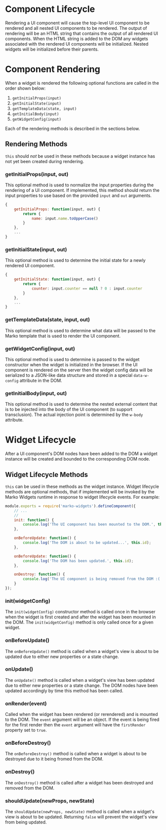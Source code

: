 Component Lifecycle
===================

<!--{TOC}-->

Rendering a UI component will cause the top-level UI component to be rendered and all nested UI components to be rendered. The output of rendering will be an HTML string that contains the output of all rendered UI components. When the HTML string is added to the DOM any widgets associated with the rendered UI components will be initialized. Nested widgets will be initialized before their parents.

# Component Rendering

When a widget is rendered the following optional functions are called in the order shown below:

1. `getInitialProps(input)`
2. `getInitialState(input)`
3. `getTemplateData(state, input)`
4. `getInitialBody(input)`
5. `getWidgetConfig(input)`

Each of the rendering methods is described in the sections below.


## Rendering Methods

`this` should _not_ be used in these methods because a widget instance has not yet been created during rendering.

### getInitialProps(input, out)

This optional method is used to normalize the input properties during the rendering of a UI component. If implemented, this method should return the input properties to use based on the provided `input` and `out` arguments.

```javascript
{
	getInitialProps: function(input, out) {
		return {
			name: input.name.toUpperCase()
		}
	},
	...
}
```

### getInitialState(input, out)

This optional method is used to determine the initial state for a newly rendered UI component.

```javascript
{
	getInitialState: function(input, out) {
		return {
			counter: input.counter == null ? 0 : input.counter
		}
	},
	...
}
```

### getTemplateData(state, input, out)

This optional method is used to determine what data will be passed to the Marko template that is used to render the UI component.

### getWidgetConfig(input, out)

This optional method is used to determine is passed to the widget constructor when the widget is initialized in the browser. If the UI component is rendered on the server then the widget config data will be serialized to a JSON-like data structure and stored in a special `data-w-config` attribute in the DOM.

### getInitialBody(input, out)

This optional method is used to determine the nested external content that is to be injected into the body of the UI component (to support transclusion). The actual injection point is determined by the `w-body` attribute.

# Widget Lifecycle

After a UI component's DOM nodes have been added to the DOM a widget instance will be created and bounded to the corresponding DOM node.

## Widget Lifecycle Methods

`this` can be used in these methods as the widget instance. Widget lifecycle methods are optional methods, that if implemented will be invoked by the Marko Widgets runtime in response to widget lifecycle events. For example:

```javascript
module.exports = require('marko-widgets').defineComponent({
	// ...
	//
	init: function() {
		console.log('The UI component has been mounted to the DOM.', this.id);
	},

	onBeforeUpdate: function() {
		console.log('The DOM is about to be updated...', this.id);
	},

	onBeforeUpdate: function() {
		console.log('The DOM has been updated.', this.id);
	},

	onDestroy: function() {
		console.log('The UI component is being removed from the DOM :(', this.id);
	}
});
```

### init(widgetConfig)

The `init(widgetConfig)` constructor method is called once in the browser when the widget is first created and after the widget has been mounted in the DOM. The `init(widgetConfig)` method is only called once for a given widget.

### onBeforeUpdate()

The `onBeforeUpdate()` method is called when a widget's view is about to be updated due to either new properties or a state change.

### onUpdate()

The `onUpdate()` method is called when a widget's view has been updated due to either new properties or a state change. The DOM nodes have been updated accordingly by time this method has been called.

### onRender(event)

Called when the widget has been rendered (or rerendered) and is mounted to the DOM. The `event` argument will be an object. If the event is being fired for the first render then the `event` argument will have the `firstRender` property set to `true`.

### onBeforeDestroy()

The `onBeforeDestroy()` method is called when a widget is about to be destroyed due to it being fromed from the DOM.

### onDestroy()

The `onDestroy()` method is called after a widget has been destroyed and removed from the DOM.

### shouldUpdate(newProps, newState)

The `shouldUpdate(newProps, newState)` method is called when a widget's view is about to be updated. Returning `false` will prevent the widget's view from being updated.
